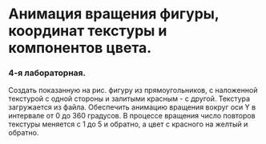 # Анимация вращения фигуры, координат текстуры и компонентов цвета.
### 4-я лабораторная.
Создать показанную на рис. фигуру из прямоугольников, с наложенной текстурой с одной стороны и залитыми красным - с другой. 
Текстура загружается из файла.
Обеспечить анимацию вращения вокруг оси Y в интервале от 0 до 360 градусов. 
В процессе вращения число повторов текстуры меняется с 1 до 5 и обратно, а цвет с красного на желтый и обратно.
